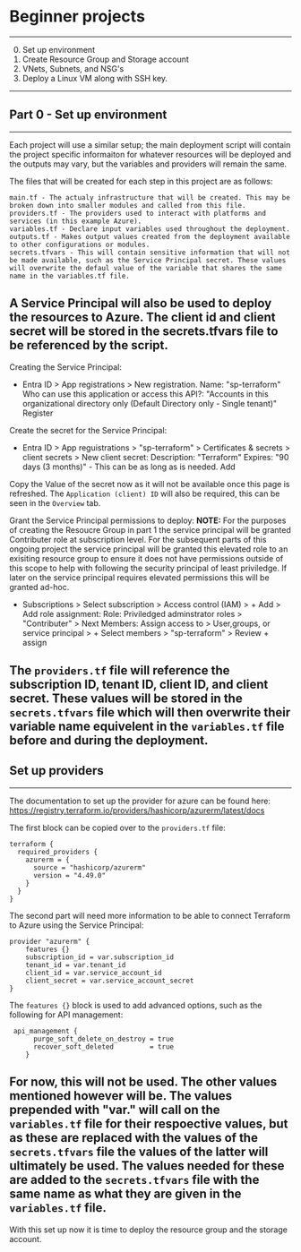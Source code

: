 # Beginner projects
---
0. Set up environment
1. Create Resource Group and Storage account
2. VNets, Subnets, and NSG's
3. Deploy a Linux VM along with SSH key.
---
## Part 0 - Set up environment
---
Each project will use a similar setup; the main deployment script will contain the project specific informaiton for whatever resources will be deployed and the outputs may vary, but the variables and providers will remain the same.

The files that will be created for each step in this project are as follows:
```
main.tf - The actualy infrastructure that will be created. This may be broken down into smaller modules and called from this file.
providers.tf - The providers used to interact with platforms and services (in this example Azure).
variables.tf - Declare input variables used throughout the deployment.
outputs.tf - Makes output values created from the deployment available to other configurations or modules.
secrets.tfvars - This will contain sensitive information that will not be made available, such as the Service Principal secret. These values will overwrite the defaul value of the variable that shares the same name in the variables.tf file.
```

A Service Principal will also be used to deploy the resources to Azure. The client id and client secret will be stored in the secrets.tfvars file to be referenced by the script.
---
Creating the Service Principal:
- Entra ID > App registrations > New registration.
Name: "sp-terraform"
Who can use this application or access this API?: "Accounts in this organizational directory only (Default Directory only - Single tenant)"
Register

Create the secret for the Service Principal:
- Entra ID > App reguistrations > "sp-terraform" > Certificates & secrets > client secrets > New client secret:
Description: "Terraform"
Expires: "90 days (3 months)" - This can be as long as is needed.
Add

Copy the Value of the secret now as it will not be available once this page is refreshed. The `Application (client) ID` will also be required, this can be seen in the `Overview` tab.

Grant the Service Principal permissions to deploy:
**NOTE:** For the purposes of creating the Resoucre Group in part 1 the service principal will be granted Contributer role at subscription level. For the subsequent parts of this ongoing project the service principal will be granted this elevated role to an exisiting resource group to ensure it does not have permissions outside of this scope to help with following the security principal of least priviledge. If later on the service principal requires elevated permissions this will be granted ad-hoc.
- Subscriptions > Select subscription > Access control (IAM) > + Add > Add role assignment:
Role: Priviledged adminstrator roles > "Contributer" > Next
Members: Assign access to > User,groups, or service principal > + Select members > "sp-terraform" > Review + assign

The `providers.tf` file will reference the subscription ID, tenant ID, client ID, and client secret. These values will be stored in the `secrets.tfvars` file which will then overwrite their variable name equivelent in the `variables.tf` file before and during the deployment.
---
## Set up providers
---
The documentation to set up the provider for azure can be found here:
https://registry.terraform.io/providers/hashicorp/azurerm/latest/docs

The first block can be copied over to the `providers.tf` file:

```
terraform {
  required_providers {
    azurerm = {
      source = "hashicorp/azurerm"
      version = "4.49.0"
    }
  }
}
```
The second part will need more information to be able to connect Terraform to Azure using the Service Principal:
```
provider "azurerm" {
    features {}
    subscription_id = var.subscription_id
    tenant_id = var.tenant_id
    client_id = var.service_account_id
    client_secret = var.service_account_secret
}
```
The `features {}` block is used to add advanced options, such as the following for API management:
```
 api_management {
      purge_soft_delete_on_destroy = true
      recover_soft_deleted         = true
    }
```
For now, this will not be used. The other values mentioned however will be. The values prepended with "var." will call on the `variables.tf` file for their respoective values, but as these are replaced with the values of the `secrets.tfvars` file the values of the latter will ultimately be used. The values needed for these are added to the `secrets.tfvars` file with the same name as what they are given in the `variables.tf` file.
---
With this set up now it is time to deploy the resource group and the storage account.